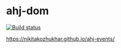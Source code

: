 # ahj-dom

[![Build status](https://ci.appveyor.com/api/projects/status/dda1qgo9h6mopwsl?svg=true)](https://ci.appveyor.com/project/nikitakozhukhar/ahj-dom)

https://nikitakozhukhar.github.io/ahj-events/